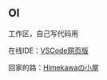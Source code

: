 ## OI
工作区，自己写代码用

在线IDE：[VSCode网页版](https://vscode.dev/)

回家的路：[Himekawaの小屋](https://www.cnblogs.com/kawa/)
